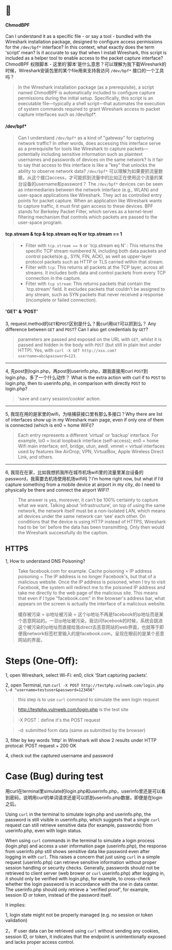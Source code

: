 # 🔧
#### ChmodBPF 
Can I understand it as a specific file - or say a tool - bundled with the Wireshark installation package, designed to configure access permissions for the `/dev/bpf*` interface? In this context, what exactly does the term 'script' mean? Is it accurate to say that when I install Wireshark, this script is included as a helper tool to enable access to the packet capture interface?  ChmodBPF 权限脚本 - 这里的‘脚本’是什么意思？可以理解为我下载Wireshark的时候，Wireshark安装包里的某个file用来支持我访问 `/dev/bpf*` 接口的一个工具吗？
> In the Wireshark installation package (as a prerequisite), a script named ChmodBPF is automatically included to configure capture permissions during the initial setup. Specifically, this script is an executable file—typically a shell script—that automates the execution of system commands required to grant Wireshark access to packet capture interfaces such as /dev/bpf*.
#### /dev/bpf*
> Can I understand `/dev/bpf*` as a kind of "gateway" for capturing network traffic? In other words, does accessing this interface serve as a prerequisite for tools like Wireshark to capture packets—potentially including sensitive information such as plaintext usernames and passwords of devices on the same network? Is it fair to say that access to this interface is like a "key" that unlocks the ability to observe network data?  `/dev/bpf*` 可以理解为如果要抓流量数据，从这个接口access，才可能抓到流量中的比如正在使用这个流量的某台设备的username和password？
> The `/dev/bpf*` devices can be seen as intermediaries between the network interface (e.g., WLAN) and user-space applications like Wireshark. They act as controlled entry points for packet capture. When an application like Wireshark wants to capture traffic, it must first gain access to these devices. BPF stands for Berkeley Packet Filter, which serves as a kernel-level filtering mechanism that controls which packets are passed to the user-space program.
#### tcp.stream & tcp & tcp.stream eq N or tcp.stream == 1
> - Filter with `tcp.stream == N` or `tcp.stream eq N' : This returns the specific TCP stream numbered N, including both data packets and control packets(e.g., SYN, FIN, ACK), as well as upper-layer protocol packets such as HTTP or TLS carried within that stream.
> - Filter with `tcp`: This returns all packets at the TCP layer, across all streams. It includes both data and control packets from every TCP connection in the capture.
> - Filter with `tcp stream`: This returns packets that contain the `tcp.stream' field. It excludes packets that couldn't be assigned to any stream, such as SYN packets that never received a response (incomplete or failed connection).

#### 'GET' & 'POST'







3, request.method的`GET`和`POST`区别是什么？我curl用`GET`可以抓到么？ Any difference between `GET` and `POST`? Can I also get credentials by `GET`?
> parameters are passed and exposed on the URL with `GET`, whilst it is passed and hidden in the body with `POST` (but still in plain text under HTTP). Yes, with `curl -X GET http://xxx.com?username=abc&password=123`.
---
4, 先post到login.php，再post到userinfo.php，跟我直接用curl `POST`到login.php，多了一个什么动作？ What is the extra action with curl if to `POST` to login.php, then to userinfo.php, in comparison with directly `POST` to login.php?
> 'save and carry session/cookie' action.

---
5, 我现在用的是家里的wifi，为啥捕获接口里有那么多接口？Why there are list of interfaces show up in my Wireshark main page, even if only one of them is connected (which is en0 = home WiFi)?
> Each entry represents a different ‘virtual’ or ‘backup’ interface. For example, lo0 = local loopback interface (self-access); en0 = home Wifi main interface; en1, bridge, utun, awdl, vmnet = virtual interfaces used by features like AirDrop, VPN, VirtualBox, Apple Wireless Direct Link, and others.
---
6, 我现在在家，比如我想抓我所在城市机场wifi里的流量里某台设备的password，我需要去机场使用机场wifi吗？I’m home right now, but what if I’d capture something from a mobile device at airport in my city, do I need to physically be there and connect the airport WIFI?
> The answer is yes, moreover, it can’t be 100% certainty to capture what we want. Talking about ‘infrastructure’, on top of using the same network, the network itself must be a non-isolated LAN, which means all devices under the same network can ‘see’ each other. On conditions that the device is using HTTP instead of HTTPS, Wireshark had to be ‘on’ before the data has been transmitting. Only then would the Wireshark successfully do the caption.

## HTTPS
1, How to understand DNS Poisoning?

> Take facebook.com for example. Cache poisoning = IP address poisoning = The IP address is no longer Facebook's, but that of a malicious website. Once the IP address is poisoned, when I try to visit Facebook, the system will redirect me to the poisoned IP address and take me directly to the web page of the malicious site. This means that even if I type "facebook.com" in the browser's address bar, what appears on the screen is actually the interface of a malicious website. 

> 缓存被污染 = ip地址被污染 = 这个ip地址不再是facebook的ip地址而是某个恶意网站的。一旦ip地址被污染，我访问facebook的时候，系统会跳进这个被污染的ip地址而直接给我direct去恶意网站的web界面，也就等于即便我network标签栏里输入的是facebook.com，呈现在眼前的是某个恶意网站的界面，





# Steps (One-Off):
1, open Wireshark, select Wi-Fi: en0, click ‘Start capturing packets’.

2, open Terminal, run `curl -X POST http://testphp.vulnweb.com/login.php \-d "username=testuser&password=123456" `

> this step is to use `curl` command to simulate the wen login request

> http://testphp.vulnweb.com/login.php is the test site

> -X POST：define it's the POST request

> -d: submitted form data (same as submitted by the browser)

3, filter by key words 'http' in Wireshark
will show 2 results under HTTP protocal: POST request + 200 OK

4, check out the captured username and password 


# Case (Bug) during test

用curl在terminal里simulate的login.php和userinfo.php，userinfo里还是可以看到密码，说明用curl的单词请求还是可以抓到userinfo.php数据，即便是在login之后。

Using `curl` in the terminal to simulate login.php and userinfo.php, the password is still visible in userinfo.php, which suggests that a single `curl` request can still retrieve sensitive data (for example, passwords) from userinfo.php, even with login status.

When using `curl` commands in the terminal to simulate a login process (login.php) and access a user information page (userinfo.php), the response from userinfo.php still shows sensitive data like password even after logging in with `curl`. This raises a concern that just using `curl` in a simple request (userinfo.php) can retrieve sensitive information without proper session handling or security checks.
Generally, passwords should not be retrieved to client server (web brower or `curl` userinfo.php) after logging in, it should only be verified with login.php, for example, to cross-check whether the login password is in accordance with the one in data center. The userinfo.php should only retrieve a 'verified proof', for example, session ID or token, instead of the password itself.

It implies:

1, login state might not be properly managed (e.g. no session or token validation)

2， If user data can be retrieved using `curl` without sending any cookies, session ID, or token, it indicates that the endpoint is unintentionally exposed and lacks proper access control.